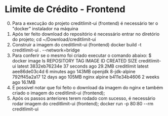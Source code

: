 # Limite de Crédito - Frontend
00. Para a execução do projeto creditlimit-ui (frontend) é necessário ter o "docker" instalador na máquina
01. Após ter feito download do repositório é necessário entrar no diretório do projeto;
cd ~/Download/creditlimit-ui
00. Construir a imagem do  creditlimit-ui (frontend)
docker build -t creditlimit-ui . --network=bridge
00. Para conferir se o mesmo foi criado executar o comando abaixo:
$ docker image ls
REPOSITORY          TAG                 IMAGE ID            CREATED             SIZE
creditlimit-ui      latest              3832eb76234e        37 seconds ago      29.2MB
creditlimit         latest              aee86de03c4d        6 minutes ago       143MB
openjdk             8-jdk-alpine        792ff45a2a17        12 days ago         105MB
nginx               alpine              b411e34b4606        2 weeks ago         16.1MB
00. É possivel notar que foi feito o download da imagem do nginx e também criado o imagem do creditlimit-ui (frontend);
00. Após os passos anteriores terem rodado com sucesso, é necessário rodar imagem do creditlimit-ui (frontend);
docker run -p 80:80 --rm creditlimit-ui